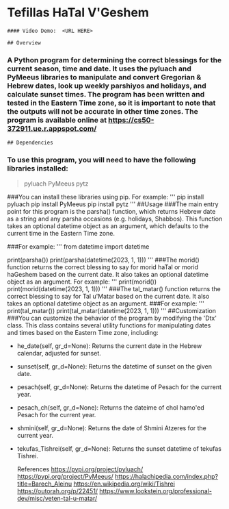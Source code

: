# Tefillas HaTal V'Geshem
    #### Video Demo:  <URL HERE>

    ## Overview
### A Python program for determining the correct blessings for the current season, time and date. It uses the pyluach and PyMeeus libraries to manipulate and convert Gregorian & Hebrew dates, look up weekly parshiyos and holidays, and calculate sunset times. The program has been written and tested in the Eastern Time zone, so it is important to note that the outputs will not be accurate in other time zones. The program is available online at https://cs50-372911.ue.r.appspot.com/

    ## Dependencies
### To use this program, you will need to have the following libraries installed:

>pyluach
>PyMeeus
>pytz

###You can install these libraries using pip. For example:
'''
pip install pyluach
pip install PyMeeus
pip install pytz
'''
    ##Usage
###The main entry point for this program is the parsha() function, which returns Hebrew date as a string and any parsha occasions (e.g. holidays, Shabbos). This function takes an optional datetime object as an argument, which defaults to the current time in the Eastern Time zone.

###For example:
'''
from datetime import datetime

print(parsha())
print(parsha(datetime(2023, 1, 1)))
'''
###The morid() function returns the correct blessing to say for morid haTal or morid haGeshem based on the current date. It also takes an optional datetime object as an argument.
For example:
'''
print(morid())
print(morid(datetime(2023, 1, 1)))
'''
###The tal_matar() function returns the correct blessing to say for Tal u'Matar based on the current date. It also takes an optional datetime object as an argument.
###For example:
'''
print(tal_matar())
print(tal_matar(datetime(2023, 1, 1)))
'''
    ##Customization
###You can customize the behavior of the program by modifying the 'Dtx' class. This class contains several utility functions for manipulating dates and times based on the Eastern Time zone, including:

- he_date(self, gr_d=None): Returns the current date in the Hebrew calendar, adjusted for sunset.
- sunset(self, gr_d=None): Returns the datetime of sunset on the given date.
- pesach(self, gr_d=None): Returns the datetime of Pesach for the current year.
- pesach_ch(self, gr_d=None): Returns the dateime of chol hamo'ed Pesach for the current year.
- shmini(self, gr_d=None): Returns the date of Shmini Atzeres for the current year.
- tekufas_Tishrei(self, gr_d=None): Returns the sunset datetime of tekufas Tishrei.

    References
https://pypi.org/project/pyluach/
https://pypi.org/project/PyMeeus/
https://halachipedia.com/index.php?title=Barech_Aleinu
https://en.wikipedia.org/wiki/Tishrei
https://outorah.org/p/22451/
https://www.lookstein.org/professional-dev/misc/veten-tal-u-matar/
